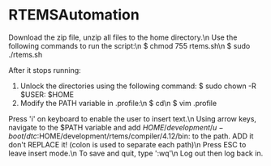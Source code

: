 # RTEMSAutomation

Download the zip file, unzip all files to the home directory.\n
Use the following commands to run the script:\n
$ chmod 755 rtems.sh\n
$ sudo ./rtems.sh

After it stops running: 
1. Unlock the directories using the following command:
$ sudo chown -R $USER: $HOME
2. Modify the PATH variable in .profile:\n
$ cd\n
$ vim .profile

Press 'i' on keyboard to enable the user to insert text.\n
Using arrow keys, navigate to the $PATH variable and add
$HOME/development/u-boot/dtc:$HOME/development/rtems/compiler/4.12/bin: to the path. ADD it don't REPLACE it! (colon is used to separate each path)\n
Press ESC to leave insert mode.\n
To save and quit, type ':wq'\n
Log out then log back in.
